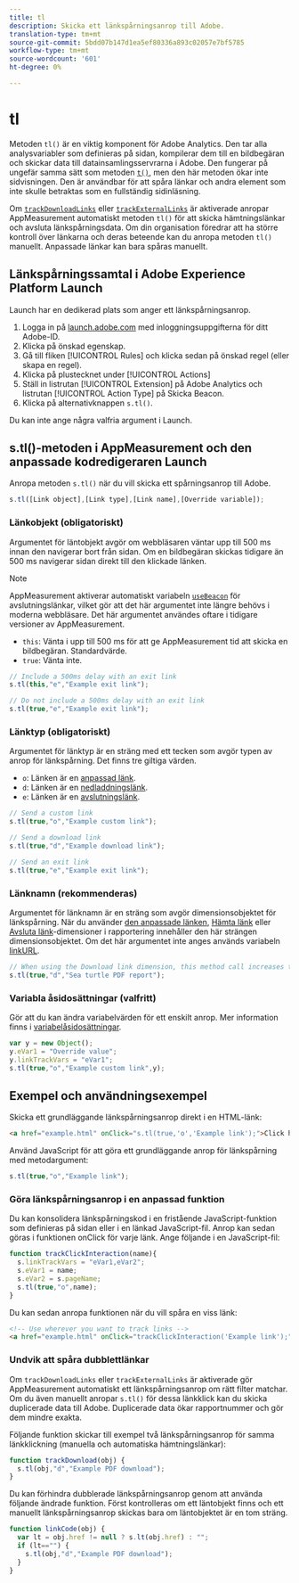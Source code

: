 ```yaml
---
title: tl
description: Skicka ett länkspårningsanrop till Adobe.
translation-type: tm+mt
source-git-commit: 5bdd07b147d1ea5ef80336a893c02057e7bf5785
workflow-type: tm+mt
source-wordcount: '601'
ht-degree: 0%

---
```



# tl

Metoden `tl()` är en viktig komponent för Adobe Analytics. Den tar alla analysvariabler som definieras på sidan, kompilerar dem till en bildbegäran och skickar data till datainsamlingsservrarna i Adobe. Den fungerar på ungefär samma sätt som metoden [`t()`](t-method.md), men den här metoden ökar inte sidvisningen. Den är användbar för att spåra länkar och andra element som inte skulle betraktas som en fullständig sidinläsning.

Om [`trackDownloadLinks`](../config-vars/trackdownloadlinks.md) eller [`trackExternalLinks`](../config-vars/trackexternallinks.md) är aktiverade anropar AppMeasurement automatiskt metoden `tl()` för att skicka hämtningslänkar och avsluta länkspårningsdata. Om din organisation föredrar att ha större kontroll över länkarna och deras beteende kan du anropa metoden `tl()` manuellt. Anpassade länkar kan bara spåras manuellt.

## Länkspårningssamtal i Adobe Experience Platform Launch

Launch har en dedikerad plats som anger ett länkspårningsanrop.

1. Logga in på [launch.adobe.com](https://launch.adobe.com) med inloggningsuppgifterna för ditt Adobe-ID.
1. Klicka på önskad egenskap.
1. Gå till fliken [!UICONTROL Rules] och klicka sedan på önskad regel (eller skapa en regel).
1. Klicka på plustecknet under [!UICONTROL Actions]
1. Ställ in listrutan [!UICONTROL Extension] på Adobe Analytics och listrutan [!UICONTROL Action Type] på Skicka Beacon.
1. Klicka på alternativknappen `s.tl()`.

Du kan inte ange några valfria argument i Launch.

## s.tl()-metoden i AppMeasurement och den anpassade kodredigeraren Launch

Anropa metoden `s.tl()` när du vill skicka ett spårningsanrop till Adobe.

```js
s.tl([Link object],[Link type],[Link name],[Override variable]);
```

### Länkobjekt (obligatoriskt)

Argumentet för läntobjekt avgör om webbläsaren väntar upp till 500 ms innan den navigerar bort från sidan. Om en bildbegäran skickas tidigare än 500 ms navigerar sidan direkt till den klickade länken.

>[!NOTE]
>
>AppMeasurement aktiverar automatiskt variabeln [`useBeacon`](../config-vars/usebeacon.md) för avslutningslänkar, vilket gör att det här argumentet inte längre behövs i moderna webbläsare. Det här argumentet användes oftare i tidigare versioner av AppMeasurement.

* `this`: Vänta i upp till 500 ms för att ge AppMeasurement tid att skicka en bildbegäran. Standardvärde.
* `true`: Vänta inte.

```JavaScript
// Include a 500ms delay with an exit link
s.tl(this,"e","Example exit link");

// Do not include a 500ms delay with an exit link
s.tl(true,"e","Example exit link");
```

### Länktyp (obligatoriskt)

Argumentet för länktyp är en sträng med ett tecken som avgör typen av anrop för länkspårning. Det finns tre giltiga värden.

* `o`: Länken är en  [anpassad länk](/help/components/dimensions/custom-link.md).
* `d`: Länken är en  [nedladdningslänk](/help/components/dimensions/download-link.md).
* `e`: Länken är en  [avslutningslänk](/help/components/dimensions/exit-link.md).

```js
// Send a custom link
s.tl(true,"o","Example custom link");

// Send a download link
s.tl(true,"d","Example download link");

// Send an exit link
s.tl(true,"e","Example exit link");
```

### Länknamn (rekommenderas)

Argumentet för länknamn är en sträng som avgör dimensionsobjektet för länkspårning. När du använder [den anpassade länken](/help/components/dimensions/custom-link.md), [Hämta länk](/help/components/dimensions/download-link.md) eller [Avsluta länk](/help/components/dimensions/exit-link.md)-dimensioner i rapportering innehåller den här strängen dimensionsobjektet. Om det här argumentet inte anges används variabeln [linkURL](../config-vars/linkurl.md).

```js
// When using the Download link dimension, this method call increases the occurrences metric for "Sea turtle PDF report" by 1.
s.tl(true,"d","Sea turtle PDF report");
```

### Variabla åsidosättningar (valfritt)

Gör att du kan ändra variabelvärden för ett enskilt anrop. Mer information finns i [variabelåsidosättningar](../../js/overrides.md).

```js
var y = new Object();
y.eVar1 = "Override value";
y.linkTrackVars = "eVar1";
s.tl(true,"o","Example custom link",y);
```

## Exempel och användningsexempel

Skicka ett grundläggande länkspårningsanrop direkt i en HTML-länk:

```HTML
<a href="example.html" onClick="s.tl(true,'o','Example link');">Click here</a>
```

Använd JavaScript för att göra ett grundläggande anrop för länkspårning med metodargument:

```JavaScript
s.tl(true,"o","Example link");
```

### Göra länkspårningsanrop i en anpassad funktion

Du kan konsolidera länkspårningskod i en fristående JavaScript-funktion som definieras på sidan eller i en länkad JavaScript-fil. Anrop kan sedan göras i funktionen onClick för varje länk. Ange följande i en JavaScript-fil:

```JavaScript
function trackClickInteraction(name){
  s.linkTrackVars = "eVar1,eVar2";
  s.eVar1 = name;
  s.eVar2 = s.pageName;
  s.tl(true,"o",name);
}
```

Du kan sedan anropa funktionen när du vill spåra en viss länk:

```HTML
<!-- Use wherever you want to track links -->
<a href="example.html" onClick="trackClickInteraction('Example link');">Click here</a>
```

### Undvik att spåra dubblettlänkar

Om `trackDownloadLinks` eller `trackExternalLinks` är aktiverade gör AppMeasurement automatiskt ett länkspårningsanrop om rätt filter matchar. Om du även manuellt anropar `s.tl()` för dessa länkklick kan du skicka duplicerade data till Adobe. Duplicerade data ökar rapportnummer och gör dem mindre exakta.

Följande funktion skickar till exempel två länkspårningsanrop för samma länkklickning (manuella och automatiska hämtningslänkar):

```JavaScript
function trackDownload(obj) {
  s.tl(obj,"d","Example PDF download");
}
```

Du kan förhindra dubblerade länkspårningsanrop genom att använda följande ändrade funktion. Först kontrolleras om ett läntobjekt finns och ett manuellt länkspårningsanrop skickas bara om läntobjektet är en tom sträng.

```JavaScript
function linkCode(obj) {
  var lt = obj.href != null ? s.lt(obj.href) : "";
  if (lt=="") {
    s.tl(obj,"d","Example PDF download");
  }
}
```
